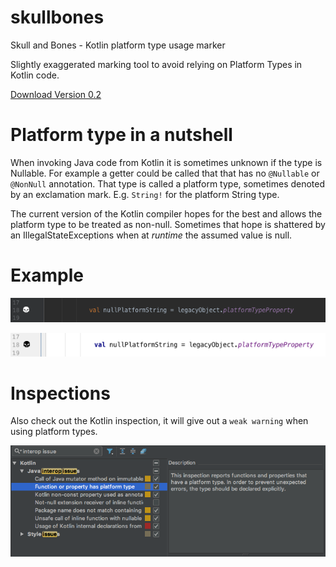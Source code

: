 # skullbones
Skull and Bones - Kotlin platform type usage marker

Slightly exaggerated marking tool to avoid relying on Platform Types in Kotlin code.

[Download Version 0.2](https://github.com/rcgroot/skullbones/releases/download/v0.2/SkullsBones.zip)


# Platform type in a nutshell

When invoking Java code from Kotlin it is sometimes unknown if the type is Nullable.
For example a getter could be called that that has no `@Nullable` or `@NonNull` annotation. That type is
called a platform type, sometimes denoted by an exclamation mark. E.g. `String!` for the platform String type.

The current version of the Kotlin compiler hopes for the best and allows the platform type to be treated as non-null.
Sometimes that hope is shattered by an IllegalStateExceptions when at *runtime* the assumed value is null.

# Example

![](./images/example_dark.png)

![](./images/example_light.png)

# Inspections

Also check out the Kotlin inspection, it will give out a `weak warning` when using platform types.

![](./images/inspections.png)
